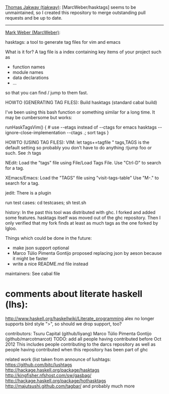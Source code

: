[Thomas Jakway (tjakway)]:
[MarcWeber/hasktags] seems to be unmaintained, so I created this repository to merge outstanding pull requests and be up to date.

----------------------------------------------

[Mark Weber (MarcWeber)]:

hasktags: a tool to generate tag files for vim and emacs

  What is it for? A tag file is a index containing key items of your project such as
  - function names
  - module names
  - data declarations
  - ...

  so that you can find / jump to them fast.

HOWTO (GENERATING TAG FILES):
  Build hasktags (standard cabal build)

  I've been using this bash function or something similar for a long time.
  It may be cumbersome but works:

  runHaskTagsVim() {
          # use --etags instead of --ctags for emacs
          hasktags --ignore-close-implementation --ctags .; sort tags
  }

HOWTO (USING TAG FILES):
  VIM: let tags+=tagfile " tags,TAGS is the default setting so probably you don't have to do anything
       :tjump foo<tab> or such. See :h tags
  
  NEdit:
	Load the "tags" file using File/Load Tags File.
	Use "Ctrl-D" to search for a tag.

  XEmacs/Emacs:
	Load the "TAGS" file using "visit-tags-table"
	Use "M-." to search for a tag.

  jedit:
        There is a plugin
	


run test cases:
  cd testcases; sh test.sh


history:
In the past this tool was distributed with ghc. I forked and added some
features.  hasktags itself was moved out of the ghc repository. Then I only
verified that my fork finds at least as much tags as the one forked by Igloo.

Things which could be done in the future:
- make json support optional
- Marco Túlio Pimenta Gontijo proposed replacing json by aeson because it might
  be faster
- write a nice README.md file instead

maintainers: See cabal file


comments about literate haskell (lhs):
=======================================
http://www.haskell.org/haskellwiki/Literate_programming
alex no longer supports bird style ">", so should we drop support, too?

contributors:
  Tsuru Capital (github/liyang)
  Marco Túlio Pimenta Gontijo (github/marcotmarcot)
  TODO: add all people having contributed before Oct 2012
  This includes people contributing to the darcs repository as well as people
  having contributed when this repository has been part of ghc

related work (list taken from announce of lushtags:
  https://github.com/bitc/lushtags
  http://hackage.haskell.org/package/hasktags
  http://kingfisher.nfshost.com/sw/gasbag/
  http://hackage.haskell.org/package/hothasktags
  http://majutsushi.github.com/tagbar/
and probably much more


[Thomas Jakway (tjakway)]: https://github.com/tjakway/hasktags
[MarkWeber/hasktags]: https://github.com/MarcWeber/hasktags
[Mark Weber (MarcWeber)]: https://github.com/MarcWeber/hasktags
